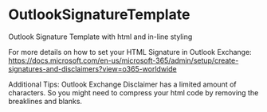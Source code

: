 # OutlookSignatureTemplate

Outlook Signature Template with html and in-line styling

For more details on how to set your HTML Signature in Outlook Exchange: https://docs.microsoft.com/en-us/microsoft-365/admin/setup/create-signatures-and-disclaimers?view=o365-worldwide

Additional Tips: Outlook Exchange Disclaimer has a limited amount of characters. So you might need to compress your html code by removing the breaklines and blanks. 
